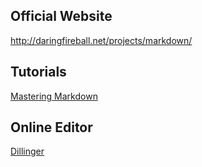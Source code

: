 ## Official Website
http://daringfireball.net/projects/markdown/

## Tutorials
[Mastering Markdown](https://guides.github.com/features/mastering-markdown/)

## Online Editor
[Dillinger](http://dillinger.io/)
